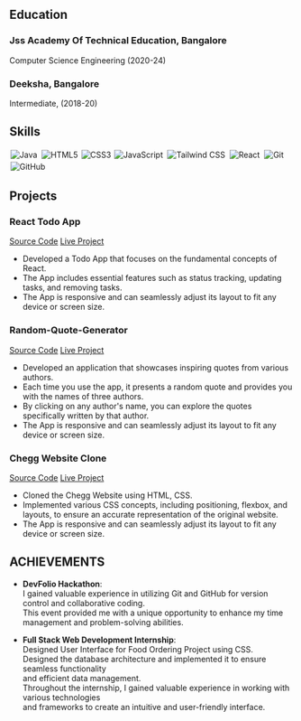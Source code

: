 ## Education

### Jss Academy Of Technical Education, Bangalore
Computer Science Engineering (2020-24)

### Deeksha, Bangalore
Intermediate, (2018-20)


## Skills

<img alt="Java" src="https://img.shields.io/badge/java-%23ED8B00.svg?&style=for-the-badge&logo=java&logoColor=white" style="margin:2px;"/>
<img alt="HTML5" src="https://img.shields.io/static/v1?style=for-the-badge&message=HTML5&color=E34F26&logo=HTML5&logoColor=FFFFFF&label=" style="margin:2px;"/>
<img alt="CSS3" src="https://img.shields.io/badge/css3%20-%231572B6.svg?&style=for-the-badge&logo=css3&logoColor=white" />
<img alt="JavaScript" src="https://img.shields.io/badge/javascript%20-%23323330.svg?&style=for-the-badge&logo=javascript&logoColor=%23F7DF1E" style="margin:2px;"/>
<img alt="Tailwind CSS" src="https://img.shields.io/static/v1?style=for-the-badge&message=Tailwind+CSS&color=222222&logo=Tailwind+CSS&logoColor=06B6D4&label=" style="margin:2px;"/>
<img alt="React" src="https://img.shields.io/badge/react%20-%2320232a.svg?&style=for-the-badge&logo=react&logoColor=%2361DAFB" style="margin:2px;"/>
<img alt="Git" src="https://img.shields.io/badge/git%20-%23F05033.svg?&style=for-the-badge&logo=git&logoColor=white" style="margin:2px;"/>
<img alt="GitHub" src="https://img.shields.io/badge/github%20-%23121011.svg?&style=for-the-badge&logo=github&logoColor=white" style="margin:2px;"/>


## Projects

### React Todo App 
[Source Code](https://github.com/Harshavardhana-B-S/TODO_APP_REACT) [Live Project](https://reactapptodoo.netlify.app/)

- Developed a Todo App that focuses on the fundamental concepts of React.
- The App includes essential features such as status tracking, updating tasks, and removing tasks. 
- The App is responsive and can seamlessly adjust its layout to fit any device or screen size.

### Random-Quote-Generator
[Source Code](https://github.com/Harshavardhana-B-S/Random-Quote-Generator)  [Live Project](https://randomquote08.netlify.app/)

- Developed an application that showcases inspiring quotes from various authors.
- Each time you use the app, it presents a random quote and provides you with the names of three authors.
- By clicking on any author's name, you can explore the quotes specifically written by that author. 
- The App is responsive and can seamlessly adjust its layout to fit any device or screen size.

### Chegg Website Clone
[Source Code](https://github.com/Harshavardhana-B-S/Random-Quote-Generator)  [Live Project](https://randomquote08.netlify.app/)

- Cloned the Chegg Website using HTML, CSS.
- Implemented various CSS concepts, including positioning, flexbox, and layouts,
   to ensure an accurate representation of the original website.
- The App is responsive and can seamlessly adjust its layout to fit any device or screen size.


## ACHIEVEMENTS

- **DevFolio Hackathon**:<br>
     I gained valuable experience in utilizing Git and GitHub for version control and collaborative coding.<br>
                         This event provided me with a unique opportunity to enhance my time management and problem-solving abilities.

- **Full Stack Web Development Internship**:<br>
   Designed User Interface for Food Ordering Project using CSS.<br>
                                             Designed the database architecture and implemented it to ensure seamless functionality<br>
                                             and efficient data management.<br>
                                             Throughout the internship, I gained valuable experience in working with various technologies<br>
                                             and frameworks to create an intuitive and user-friendly interface.<br>
                                                   
